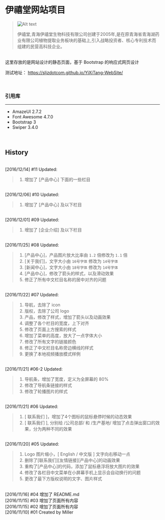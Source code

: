 # 伊禧堂网站项目

>![Alt text](https://sljzdotcom.github.io/YiXiTang-WebSite/images/logo.jpg)
><p>伊禧堂,青海伊禧堂生物科技有限公司创建于2005年,是在原青海省青海湖药业有限公司植物提取业务板块的基础上,引入战略投资者、核心专利技术而组建的民营高科技企业。</p>

<br />
这里存放的是网站设计的静态页面，基于 Bootstrap 的响应式网页设计

测试地址：
<https://sljzdotcom.github.io/YiXiTang-WebSite/>

<br />


### 引用库
***
* AmazeUI 2.7.2
* Font Awesome 4.7.0
* Bootstrap 3
* Swiper 3.4.0


<br />

## History
<br />[2016/12/14] #11  Updated:
> 1.	增加了 [产品中心] 下面的一些栏目
> 
<br />[2016/12/06] #10  Updated:
> 1.	增加了 [产品中心] 及以下栏目

<br />[2016/12/01] #09  Updated:
> 1.	增加了 [企业介绍] 及以下栏目

<br />[2016/11/25] #08  Updated:
> 1.	[产品中心]，产品图片放大比率由 <code>1.2</code> 倍修改为 <code>1.1</code> 倍
> 2.	[关于我们]，文字大小由 <code>16号字体</code> 修改为 <code>14号字体</code> 
> 3.	[新闻中心]，文字大小由 <code>18号字体</code> 修改为 <code>14号字体</code> 
> 4.	[产品中心]，修改了箭头的样式，以及滑动效果
> 5.	修正了所有中文栏目名称的居中对齐的问题

<br />[2016/11/22] #07  Updated:
> 1.	导航，去除了 icon
> 2.	版权，去除了公司 logo
> 3.	产品，修改了样式，增加了箭头以及动画效果
> 4.	调整了各个栏目的宽度，上下对齐
> 5.	修改了页面上方搜索的样式
> 6.	增加了菜单的高度，放大了一点字体大小
> 7.	修改了所有文字的链接颜色
> 8.	修正了中文栏目名称旁边横线的样式
> 9.	更换了本地视频播放模式样例

<br />[2016/11/21] #06-2  Updated:
> 1.	导航条，增加了宽度，定义为全屏幕的 80%
> 2.	修改了导航条链接的样式
> 3.	修改了轮播图片的样式

<br />[2016/11/21] #06  Updated:
> 1.	[ 联系我们 ]，增加了4个图标的鼠标悬停时候的动态效果
> 2.	[ 联系我们 ], 分别给 /公司总部/  和  /生产基地/ 增加了点击弹出窗口的效果，分为两种不同的效果

<br />[2016/11/20] #05  Updated:
> 1.	Logo 图片缩小，[ English / 中文版 ] 文字向右移动一点
> 2.	删除了[联系我们][友情链接][产品中心]的动画效果
> 3.	重构了[产品中心]的代码，添加了鼠标悬浮将放大图片的效果
> 4.	修改了各栏目中文菜单在小屏幕手机上显示会自动换行的问题
> 5.	更改了最下方版权说明的文字、图片样式

<br />[2016/11/16] #04  增加了 README.md
<br />[2016/11/15] #03  增加了页面所有内容
<br />[2016/11/15] #02  增加了页面所有内容
<br />[2016/11/10] #01  Created by Miller

